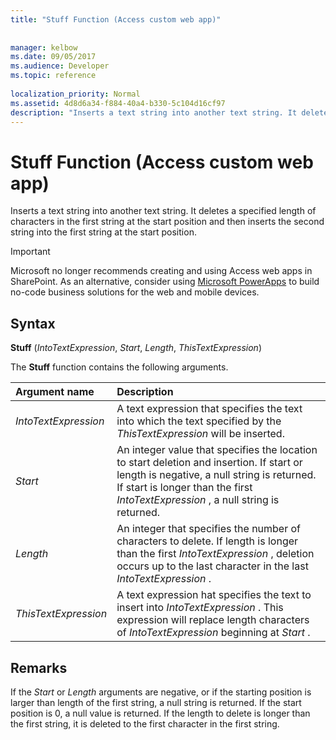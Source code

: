 ```yaml
---
title: "Stuff Function (Access custom web app)"
 
 
manager: kelbow
ms.date: 09/05/2017
ms.audience: Developer
ms.topic: reference
  
localization_priority: Normal
ms.assetid: 4d8d6a34-f884-40a4-b330-5c104d16cf97
description: "Inserts a text string into another text string. It deletes a specified length of characters in the first string at the start position and then inserts the second string into the first string at the start position."
---
```


# Stuff Function (Access custom web app)

Inserts a text string into another text string. It deletes a specified length of characters in the first string at the start position and then inserts the second string into the first string at the start position.
  
> [!IMPORTANT]
> Microsoft no longer recommends creating and using Access web apps in SharePoint. As an alternative, consider using [Microsoft PowerApps](https://powerapps.microsoft.com/en-us/) to build no-code business solutions for the web and mobile devices. 
  
## Syntax

 **Stuff** (*IntoTextExpression*, *Start*, *Length*, *ThisTextExpression*) 
  
The **Stuff** function contains the following arguments. 
  
|**Argument name**|**Description**|
|:-----|:-----|
| *IntoTextExpression*  <br/> |A text expression that specifies the text into which the text specified by the  *ThisTextExpression*  will be inserted.  <br/> |
| *Start*  <br/> |An integer value that specifies the location to start deletion and insertion. If start or length is negative, a null string is returned. If start is longer than the first  *IntoTextExpression*  , a null string is returned.  <br/> |
| *Length*  <br/> |An integer that specifies the number of characters to delete. If length is longer than the first  *IntoTextExpression*  , deletion occurs up to the last character in the last  *IntoTextExpression*  .  <br/> |
| *ThisTextExpression*  <br/> |A text expression hat specifies the text to insert into  *IntoTextExpression*  . This expression will replace length characters of  *IntoTextExpression*  beginning at  *Start*  .  <br/> |
   
## Remarks

If the  *Start*  or  *Length*  arguments are negative, or if the starting position is larger than length of the first string, a null string is returned. If the start position is 0, a null value is returned. If the length to delete is longer than the first string, it is deleted to the first character in the first string. 
  


